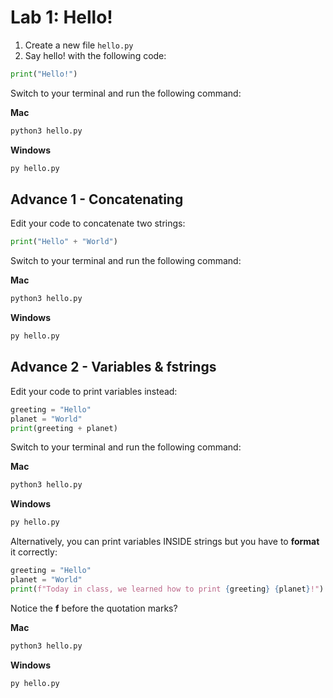 # Lab 1: Hello!

1. Create a new file `hello.py`
2. Say hello! with the following code:

```python
print("Hello!")
```
Switch to your terminal and run the following command:

**Mac**
```bash
python3 hello.py
```
**Windows**
```bash
py hello.py
```

## Advance 1 - Concatenating
Edit your code to concatenate two strings:

```python
print("Hello" + "World")
```
Switch to your terminal and run the following command:

**Mac**
```bash
python3 hello.py
```
**Windows**
```bash
py hello.py
```

## Advance 2 - Variables & fstrings
Edit your code to print variables instead:

```python
greeting = "Hello"
planet = "World"
print(greeting + planet)
```
Switch to your terminal and run the following command:

**Mac**
```bash
python3 hello.py
```
**Windows**
```bash
py hello.py
```

Alternatively, you can print variables INSIDE strings but you have to **format** it correctly:

```python
greeting = "Hello"
planet = "World"
print(f"Today in class, we learned how to print {greeting} {planet}!")
```
Notice the **f** before the quotation marks?

**Mac**
```bash
python3 hello.py
```
**Windows**
```bash
py hello.py
```
